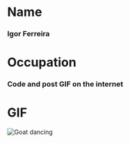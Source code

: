 # Name

### Igor Ferreira

# Occupation

### Code and post GIF on the internet

# GIF

![Goat dancing](https://media.tenor.com/images/d61438e3ef8d0a776e08c1be33e0ec8a/tenor.gif)